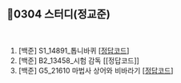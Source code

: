 
## 📘0304 스터디(정교준)
</br>

1. [백준] S1_14891_톱니바퀴 [[정답코드](https://github.com/daejeon5-algostudy/AlgorithmStudy/blob/main/%EC%8A%A4%ED%84%B0%EB%94%94/0304/%EC%A0%95%EA%B5%90%EC%A4%80/G5_14891_%ED%86%B1%EB%8B%88%EB%B0%94%ED%80%B4.md)]
2. [백준] B2_13458_시험 감독 [[정답코드]]
3. [백준] G5_21610 마법사 상어와 비바라기 [[정답코드](https://github.com/daejeon5-algostudy/AlgorithmStudy/blob/main/%EC%8A%A4%ED%84%B0%EB%94%94/0304/%EC%A0%95%EA%B5%90%EC%A4%80/G5_21610%20%EB%A7%88%EB%B2%95%EC%82%AC%20%EC%83%81%EC%96%B4%EC%99%80%20%EB%B9%84%EB%B0%94%EB%9D%BC%EA%B8%B0.md)]
